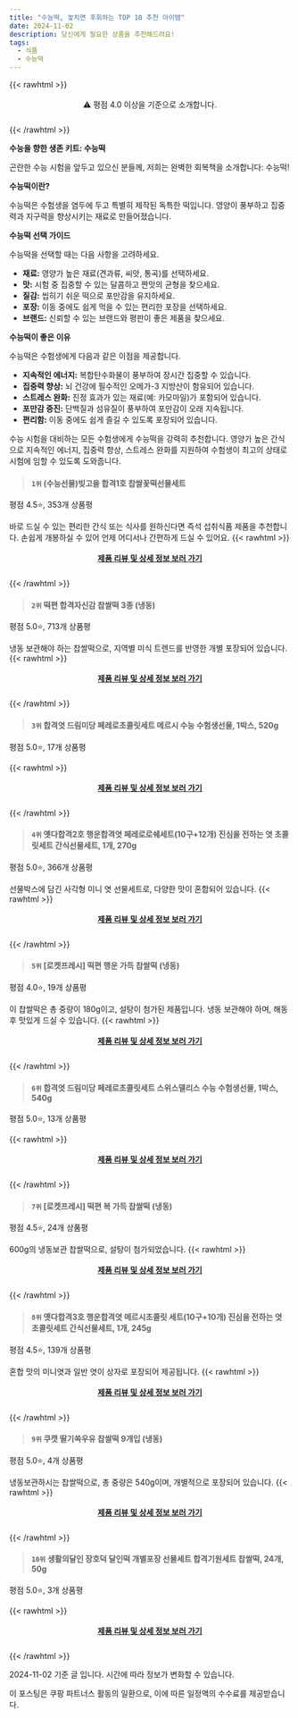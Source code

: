 ```yaml
---
title: "수능떡, 놓치면 후회하는 TOP 10 추천 아이템"
date: 2024-11-02
description: 당신에게 필요한 상품을 추천해드려요!
tags:
  - 식품
  - 수능떡
---
```

{{< rawhtml >}}<div class="toc" style="text-align: center; height: 50px; line-height: 2;">  <p>⚠️ 평점 4.0 이상을 기준으로 소개합니다.<br></p></div> {{< /rawhtml >}}

**수능을 향한 생존 키트: 수능떡**

곤란한 수능 시험을 앞두고 있으신 분들께, 저희는 완벽한 회복책을 소개합니다: 수능떡!

**수능떡이란?**

수능떡은 수험생을 염두에 두고 특별히 제작된 독특한 떡입니다. 영양이 풍부하고 집중력과 지구력을 향상시키는 재료로 만들어졌습니다.

**수능떡 선택 가이드**

수능떡을 선택할 때는 다음 사항을 고려하세요.

* **재료:** 영양가 높은 재료(견과류, 씨앗, 통곡)를 선택하세요.
* **맛:** 시험 중 집중할 수 있는 달콤하고 짠맛의 균형을 찾으세요.
* **질감:** 씹히기 쉬운 떡으로 포만감을 유지하세요.
* **포장:** 이동 중에도 쉽게 먹을 수 있는 편리한 포장을 선택하세요.
* **브랜드:** 신뢰할 수 있는 브랜드와 평판이 좋은 제품을 찾으세요.

**수능떡이 좋은 이유**

수능떡은 수험생에게 다음과 같은 이점을 제공합니다.

* **지속적인 에너지:** 복합탄수화물이 풍부하여 장시간 집중할 수 있습니다.
* **집중력 향상:** 뇌 건강에 필수적인 오메가-3 지방산이 함유되어 있습니다.
* **스트레스 완화:** 진정 효과가 있는 재료(예: 카모마일)가 포함되어 있습니다.
* **포만감 증진:** 단백질과 섬유질이 풍부하여 포만감이 오래 지속됩니다.
* **편리함:** 이동 중에도 쉽게 즐길 수 있도록 포장되어 있습니다.

수능 시험을 대비하는 모든 수험생에게 수능떡을 강력히 추천합니다. 영양가 높은 간식으로 지속적인 에너지, 집중력 향상, 스트레스 완화를 지원하여 수험생이 최고의 상태로 시험에 임할 수 있도록 도와줍니다.


>#### `1위` (수능선물)빚고을 합격1호 찹쌀꽃떡선물세트
평점 4.5⭐, 353개 상품평

바로 드실 수 있는 편리한 간식 또는 식사를 원하신다면 즉석 섭취식품 제품을 추천합니다. 손쉽게 개봉하실 수 있어 언제 어디서나 간편하게 드실 수 있어요.
{{< rawhtml >}}<div class="toc" style="text-align: center; height: 50px; line-height: 2;"><p><b><a href="https://link.coupang.com/re/AFFSDP?lptag=AF5033054&pageKey=42571721&itemId=154117245&vendorItemId=3359342502&traceid=V0-153-4d449b32567eebd4&requestid=20241102222201743248647271&token=31850C%7CMIXED">제품 리뷰 및 상세 정보 보러 가기</a></b><br></p> </div>{{< /rawhtml >}}

>#### `2위` 떡편 합격자신감 찹쌀떡 3종 (냉동)
평점 5.0⭐, 713개 상품평

냉동 보관해야 하는 찹쌀떡으로, 지역별 미식 트렌드를 반영한 개별 포장되어 있습니다.
{{< rawhtml >}}<div class="toc" style="text-align: center; height: 50px; line-height: 2;"><p><b><a href="https://link.coupang.com/re/AFFSDP?lptag=AF5033054&pageKey=2322399391&itemId=4011201905&vendorItemId=71995415264&traceid=V0-153-80423fa6d104e23b&requestid=20241102222201743248647271&token=31850C%7CMIXED">제품 리뷰 및 상세 정보 보러 가기</a></b><br></p> </div>{{< /rawhtml >}}

>#### `3위` 합격엿 드림미당 페레로초콜릿세트 메르시 수능 수험생선물, 1박스, 520g
평점 5.0⭐, 17개 상품평


{{< rawhtml >}}<div class="toc" style="text-align: center; height: 50px; line-height: 2;"><p><b><a href="https://link.coupang.com/re/AFFSDP?lptag=AF5033054&pageKey=8335903344&itemId=23973802149&vendorItemId=91000493619&traceid=V0-153-23e15bba6868b22a&clickBeacon=72081b90-991d-11ef-bb8c-c28b16d1eb88%7E3&requestid=20241102222201743248647271&token=31850C%7CMIXED">제품 리뷰 및 상세 정보 보러 가기</a></b><br></p> </div>{{< /rawhtml >}}

>#### `4위` 옛다합격2호 행운합격엿 페레로로쉐세트(10구+12개) 진심을 전하는 엿 초콜릿세트 간식선물세트, 1개, 270g
평점 5.0⭐, 366개 상품평

선물박스에 담긴 사각형 미니 엿 선물세트로, 다양한 맛이 혼합되어 있습니다.
{{< rawhtml >}}<div class="toc" style="text-align: center; height: 50px; line-height: 2;"><p><b><a href="https://link.coupang.com/re/AFFSDP?lptag=AF5033054&pageKey=7623011291&itemId=20214851392&vendorItemId=85342572989&traceid=V0-153-0a35683b07d922aa&clickBeacon=72081b90-991d-11ef-a069-732214e6e1cf%7E3&requestid=20241102222201743248647271&token=31850C%7CMIXED">제품 리뷰 및 상세 정보 보러 가기</a></b><br></p> </div>{{< /rawhtml >}}

>#### `5위` [로켓프레시] 떡편 행운 가득 찹쌀떡 (냉동)
평점 4.0⭐, 19개 상품평

이 찹쌀떡은 총 중량이 180g이고, 설탕이 첨가된 제품입니다. 냉동 보관해야 하며, 해동 후 맛있게 드실 수 있습니다.
{{< rawhtml >}}<div class="toc" style="text-align: center; height: 50px; line-height: 2;"><p><b><a href="https://link.coupang.com/re/AFFSDP?lptag=AF5033054&pageKey=7670694823&itemId=20461608131&vendorItemId=87541265829&traceid=V0-153-9109a514f5927eb3&requestid=20241102222201743248647271&token=31850C%7CMIXED">제품 리뷰 및 상세 정보 보러 가기</a></b><br></p> </div>{{< /rawhtml >}}

>#### `6위` 합격엿 드림미당 페레로초콜릿세트 스위스델리스 수능 수험생선물, 1박스, 540g
평점 5.0⭐, 13개 상품평


{{< rawhtml >}}<div class="toc" style="text-align: center; height: 50px; line-height: 2;"><p><b><a href="https://link.coupang.com/re/AFFSDP?lptag=AF5033054&pageKey=8402458245&itemId=23973788198&vendorItemId=91000532186&traceid=V0-153-49cbd7d0d65c46e0&clickBeacon=72081b90-991d-11ef-95ca-f4b31654741f%7E3&requestid=20241102222201743248647271&token=31850C%7CMIXED">제품 리뷰 및 상세 정보 보러 가기</a></b><br></p> </div>{{< /rawhtml >}}

>#### `7위` [로켓프레시] 떡편 복 가득 찹쌀떡 (냉동)
평점 4.5⭐, 24개 상품평

600g의 냉동보관 찹쌀떡으로, 설탕이 첨가되었습니다.
{{< rawhtml >}}<div class="toc" style="text-align: center; height: 50px; line-height: 2;"><p><b><a href="https://link.coupang.com/re/AFFSDP?lptag=AF5033054&pageKey=7673310771&itemId=20475565794&vendorItemId=87554683526&traceid=V0-153-b25dcbc1ac5e076f&requestid=20241102222201743248647271&token=31850C%7CMIXED">제품 리뷰 및 상세 정보 보러 가기</a></b><br></p> </div>{{< /rawhtml >}}

>#### `8위` 옛다합격3호 행운합격엿 메르시초콜릿 세트(10구+10개) 진심을 전하는 엿 초콜릿세트 간식선물세트, 1개, 245g
평점 4.5⭐, 139개 상품평

혼합 맛의 미니엿과 일반 엿이 상자로 포장되어 제공됩니다.
{{< rawhtml >}}<div class="toc" style="text-align: center; height: 50px; line-height: 2;"><p><b><a href="https://link.coupang.com/re/AFFSDP?lptag=AF5033054&pageKey=7623246840&itemId=20215859592&vendorItemId=85342227556&traceid=V0-153-33a1e564cceef8f7&clickBeacon=72081b90-991d-11ef-9a2b-e1efe46f77ca%7E3&requestid=20241102222201743248647271&token=31850C%7CMIXED">제품 리뷰 및 상세 정보 보러 가기</a></b><br></p> </div>{{< /rawhtml >}}

>#### `9위` 쿠캣 딸기쏙우유 찹쌀떡 9개입 (냉동)
평점 5.0⭐, 4개 상품평

냉동보관하시는 찹쌀떡으로, 총 중량은 540g이며, 개별적으로 포장되어 있습니다.
{{< rawhtml >}}<div class="toc" style="text-align: center; height: 50px; line-height: 2;"><p><b><a href="https://link.coupang.com/re/AFFSDP?lptag=AF5033054&pageKey=7154246435&itemId=17992613159&vendorItemId=85149127302&traceid=V0-153-e09b44f53c14a387&requestid=20241102222201743248647271&token=31850C%7CMIXED">제품 리뷰 및 상세 정보 보러 가기</a></b><br></p> </div>{{< /rawhtml >}}

>#### `10위` 생활의달인 장호덕 달인떡 개별포장 선물세트 합격기원세트 찹쌀떡, 24개, 50g
평점 5.0⭐, 3개 상품평


{{< rawhtml >}}<div class="toc" style="text-align: center; height: 50px; line-height: 2;"><p><b><a href="https://link.coupang.com/re/AFFSDP?lptag=AF5033054&pageKey=8217593818&itemId=24341469406&vendorItemId=91356959979&traceid=V0-153-78878cdf6bd363f1&clickBeacon=72081b90-991d-11ef-aa62-885caed5c73b%7E3&requestid=20241102222201743248647271&token=31850C%7CMIXED">제품 리뷰 및 상세 정보 보러 가기</a></b><br></p> </div>{{< /rawhtml >}}


2024-11-02 기준 글 입니다.
시간에 따라 정보가 변화할 수 있습니다.

이 포스팅은 쿠팡 파트너스 활동의 일환으로, 이에 따른 일정액의 수수료를 제공받습니다.